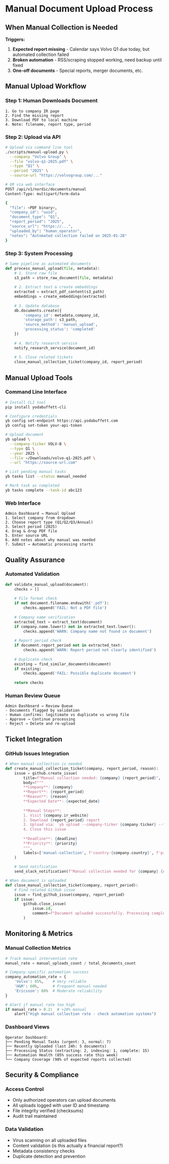 # Manual Document Upload Process

## When Manual Collection is Needed

**Triggers:**
1. **Expected report missing** - Calendar says Volvo Q1 due today, but automated collection failed
2. **Broken automation** - RSS/scraping stopped working, need backup until fixed
3. **One-off documents** - Special reports, merger documents, etc.

## Manual Upload Workflow

### Step 1: Human Downloads Document
```
1. Go to company IR page
2. Find the missing report
3. Download PDF to local machine
4. Note: filename, report type, period
```

### Step 2: Upload via API
```bash
# Upload via command line tool
./scripts/manual-upload.py \
  --company "Volvo Group" \
  --file "volvo-q1-2025.pdf" \
  --type "Q1" \
  --period "2025" \
  --source-url "https://volvogroup.com/..."

# OR via web interface
POST /api/v1/nordic/documents/manual
Content-Type: multipart/form-data

{
  "file": <PDF binary>,
  "company_id": "uuid",
  "document_type": "Q1", 
  "report_period": "2025",
  "source_url": "https://...",
  "uploaded_by": "human_operator",
  "notes": "Automated collection failed on 2025-01-28"
}
```

### Step 3: System Processing
```python
# Same pipeline as automated documents
def process_manual_upload(file, metadata):
    # 1. Store raw file
    s3_path = store_raw_document(file, metadata)
    
    # 2. Extract text & create embeddings  
    extracted = extract_pdf_content(s3_path)
    embeddings = create_embeddings(extracted)
    
    # 3. Update database
    db.documents.create({
        'company_id': metadata.company_id,
        'storage_path': s3_path,
        'source_method': 'manual_upload',
        'processing_status': 'completed'
    })
    
    # 4. Notify research service
    notify_research_service(document_id)
    
    # 5. Close related tickets
    close_manual_collection_ticket(company_id, report_period)
```

## Manual Upload Tools

### Command Line Interface
```bash
# Install CLI tool
pip install yodabuffett-cli

# Configure credentials
yb config set-endpoint https://api.yodabuffett.com
yb config set-token your-api-token

# Upload document
yb upload \
  --company-ticker VOLV-B \
  --type Q1 \
  --year 2025 \
  --file ~/Downloads/volvo-q1-2025.pdf \
  --url "https://source-url.com"

# List pending manual tasks
yb tasks list --status manual_needed

# Mark task as completed
yb tasks complete --task-id abc123
```

### Web Interface
```
Admin Dashboard → Manual Upload
1. Select company from dropdown
2. Choose report type (Q1/Q2/Q3/Annual)
3. Select period (2025)
4. Drag & drop PDF file
5. Enter source URL
6. Add notes about why manual was needed
7. Submit → Automatic processing starts
```

## Quality Assurance

### Automated Validation
```python
def validate_manual_upload(document):
    checks = []
    
    # File format check
    if not document.filename.endswith('.pdf'):
        checks.append('FAIL: Not a PDF file')
    
    # Company name verification
    extracted_text = extract_text(document)
    if company.name.lower() not in extracted_text.lower():
        checks.append('WARN: Company name not found in document')
    
    # Report period check
    if document.report_period not in extracted_text:
        checks.append('WARN: Report period not clearly identified')
    
    # Duplicate check
    existing = find_similar_documents(document)
    if existing:
        checks.append('FAIL: Possible duplicate document')
    
    return checks
```

### Human Review Queue
```
Admin Dashboard → Review Queue
- Documents flagged by validation
- Human confirms: legitimate vs duplicate vs wrong file
- Approve → Continue processing
- Reject → Delete and re-upload
```

## Ticket Integration

### GitHub Issues Integration
```python
# When manual collection is needed
def create_manual_collection_ticket(company, report_period, reason):
    issue = github.create_issue(
        title=f"Manual collection needed: {company} {report_period}",
        body=f"""
        **Company**: {company}
        **Report**: {report_period}  
        **Reason**: {reason}
        **Expected Date**: {expected_date}
        
        **Manual Steps**:
        1. Visit {company.ir_website}
        2. Download {report_period} report
        3. Upload via: `yb upload --company-ticker {company.ticker} --type {report_type} --year {year} --file report.pdf`
        4. Close this issue
        
        **Deadline**: {deadline}
        **Priority**: {priority}
        """,
        labels=['manual-collection', f'country-{company.country}', f'priority-{priority}']
    )
    
    # Send notification
    send_slack_notification(f"Manual collection needed for {company} {report_period}")

# When document is uploaded
def close_manual_collection_ticket(company, report_period):
    # Find related GitHub issue
    issue = find_github_issue(company, report_period)
    if issue:
        github.close_issue(
            issue.id,
            comment=f"Document uploaded successfully. Processing complete."
        )
```

## Monitoring & Metrics

### Manual Collection Metrics
```python
# Track manual intervention rate
manual_rate = manual_uploads_count / total_documents_count

# Company-specific automation success
company_automation_rate = {
    'Volvo': 95%,    # Very reliable  
    'H&M': 60%,      # Frequent manual needed
    'Ericsson': 80%  # Moderate reliability
}

# Alert if manual rate too high
if manual_rate > 0.2:  # >20% manual
    alert("High manual collection rate - check automation systems")
```

### Dashboard Views
```
Operator Dashboard:
├── Pending Manual Tasks (urgent: 3, normal: 7)
├── Recently Uploaded (last 24h: 5 documents)
├── Processing Status (extracting: 2, indexing: 1, complete: 15)
├── Automation Health (85% success rate this week)
└── Company Coverage (98% of expected reports collected)
```

## Security & Compliance

### Access Control
- Only authorized operators can upload documents
- All uploads logged with user ID and timestamp
- File integrity verified (checksums)
- Audit trail maintained

### Data Validation
- Virus scanning on all uploaded files
- Content validation (is this actually a financial report?)
- Metadata consistency checks
- Duplicate detection and prevention